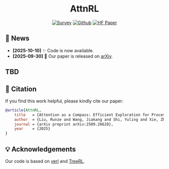 <div align="center">

# AttnRL

[![Survey](https://img.shields.io/badge/Paper-A42C25?style=for-the-badge&logo=arxiv&logoColor=white)](https://arxiv.org/abs/2509.26628)  [![Github](https://img.shields.io/badge/GitHub-000000?style=for-the-badge&logo=github&logoColor=white)](https://github.com/RyanLiu112/AttnRL)  [![HF Paper](https://img.shields.io/badge/HF--Paper-FFD14D?style=for-the-badge&logo=huggingface&logoColor=black)](https://huggingface.co/papers/2509.26628)  

</div>


## 🔔 News

- **[2025-10-10]** ✨ Code is now available.
- **[2025-09-30]** 📄 Our paper is released on [arXiv](https://arxiv.org/abs/2509.26628).


## TBD


## 📝 Citation

If you find this work helpful, please kindly cite our paper:

```bibtex
@article{AttnRL,
    title   = {Attention as a Compass: Efficient Exploration for Process-Supervised RL in Reasoning Models},
    author  = {Liu, Runze and Wang, Jiakang and Shi, Yuling and Xie, Zhihui and An, Chenxin and Zhang, Kaiyan and Zhao, Jian and Gu, Xiaodong and Lin, Lei and Hu, Wenping and others},
    journal = {arXiv preprint arXiv:2509.26628},
    year    = {2025}
}
```



## 💡 Acknowledgements

Our code is based on [verl](https://github.com/volcengine/verl) and [TreeRL](https://github.com/THUDM/TreeRL).

